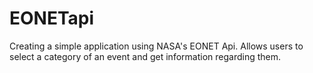 # EONETapi
Creating a simple application using NASA's EONET Api.
Allows users to select a category of an event and get information regarding them.
